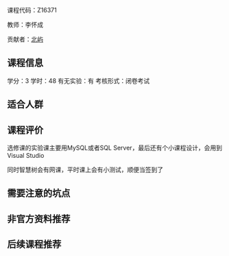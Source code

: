 课程代码：Z16371

教师：李怀成

贡献者：[北屿](https://github.com/beiyuouo/)

## 课程信息

学分：3
学时：48
有无实验：有
考核形式：闭卷考试

## 适合人群


## 课程评价

选修课的实验课主要用MySQL或者SQL Server，最后还有个小课程设计，会用到Visual Studio

同时智慧树会有网课，平时课上会有小测试，顺便当签到了

## 需要注意的坑点


## 非官方资料推荐


## 后续课程推荐

